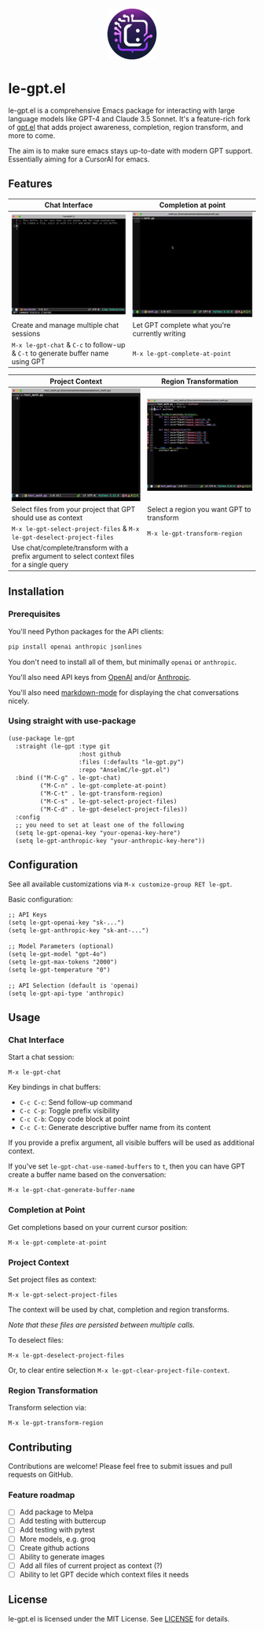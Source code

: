 <p align="center">
    <img src="resources/logo.png" width="20%" alt="weird-generated-logo"/>
</p>

# le-gpt.el

le-gpt.el is a comprehensive Emacs package for interacting with large language models like GPT-4 and Claude 3.5 Sonnet. It's a feature-rich fork of [gpt.el](https://github.com/stuhlmueller/gpt.el) that adds project awareness, completion, region transform, and more to come.

The aim is to make sure emacs stays up-to-date with modern GPT support. Essentially aiming for a CursorAI for emacs.

## Features

| Chat Interface                                                                   | Completion at point                                                        |
|----------------------------------------------------------------------------------|----------------------------------------------------------------------------|
| ![le-gpt-chat-demo](./resources/le-gpt-chat.gif)                                 | ![le-gpt-complete-at-point-demo](./resources/le-gpt-complete-at-point.gif) |
| Create and manage multiple chat sessions                                         | Let GPT complete what you're currently writing                             |
| `M-x le-gpt-chat` & `C-c` to follow-up & `C-t` to generate buffer name using GPT | `M-x le-gpt-complete-at-point`                                             |


| Project Context                                                                               | Region Transformation                                             |
|-----------------------------------------------------------------------------------------------|-------------------------------------------------------------------|
| ![le-gpt-with-context-demo](./resources/le-gpt-project-context.gif)                           | ![le-gpt-transform-region-demo](./resources/le-gpt-transform.gif) |
| Select files from your project that GPT should use as context                                 | Select a region you want GPT to transform                         |
| `M-x le-gpt-select-project-files` & `M-x le-gpt-deselect-project-files`                       | `M-x le-gpt-transform-region`                                     |
| Use chat/complete/transform with a prefix argument to select context files for a single query |                                                                   |




## Installation

### Prerequisites

You'll need Python packages for the API clients:

```bash
pip install openai anthropic jsonlines
```
You don't need to install all of them, but minimally `openai` or `anthropic`.

You'll also need API keys from [OpenAI](https://beta.openai.com/) and/or [Anthropic](https://console.anthropic.com).

You'll also need [markdown-mode](https://github.com/jrblevin/markdown-mode) for displaying the chat conversations nicely.

### Using straight with use-package
```elisp
(use-package le-gpt
  :straight (le-gpt :type git
                    :host github
                    :files (:defaults "le-gpt.py")
                    :repo "AnselmC/le-gpt.el")
  :bind (("M-C-g" . le-gpt-chat)
         ("M-C-n" . le-gpt-complete-at-point)
         ("M-C-t" . le-gpt-transform-region)
         ("M-C-s" . le-gpt-select-project-files)
         ("M-C-d" . le-gpt-deselect-project-files))
  :config
  ;; you need to set at least one of the following
  (setq le-gpt-openai-key "your-openai-key-here")
  (setq le-gpt-anthropic-key "your-anthropic-key-here"))
```

## Configuration

See all available customizations via `M-x customize-group RET le-gpt`.

Basic configuration:
```elisp
;; API Keys
(setq le-gpt-openai-key "sk-...")
(setq le-gpt-anthropic-key "sk-ant-...")

;; Model Parameters (optional)
(setq le-gpt-model "gpt-4o")
(setq le-gpt-max-tokens "2000")
(setq le-gpt-temperature "0")

;; API Selection (default is 'openai)
(setq le-gpt-api-type 'anthropic)
```

## Usage

### Chat Interface

Start a chat session:
```elisp
M-x le-gpt-chat
```

Key bindings in chat buffers:
- `C-c C-c`: Send follow-up command
- `C-c C-p`: Toggle prefix visibility
- `C-c C-b`: Copy code block at point
- `C-c C-t`: Generate descriptive buffer name from its content

If you provide a prefix argument, all visible buffers will be used as additional context.

If you've set `le-gpt-chat-use-named-buffers` to `t`, then you can have GPT create a buffer name based on the conversation:

``` elisp
M-x le-gpt-chat-generate-buffer-name
```

### Completion at Point

Get completions based on your current cursor position:
```elisp
M-x le-gpt-complete-at-point
```


### Project Context

Set project files as context:
```elisp
M-x le-gpt-select-project-files
```
The context will be used by chat, completion and region transforms.

*Note that these files are persisted between multiple calls.*

To deselect files:
```elisp
M-x le-gpt-deselect-project-files
```
Or, to clear entire selection `M-x le-gpt-clear-project-file-context`.


### Region Transformation

Transform selection via:
```elisp
M-x le-gpt-transform-region
```


## Contributing

Contributions are welcome! Please feel free to submit issues and pull requests on GitHub.

### Feature roadmap

 - [ ] Add package to Melpa
 - [ ] Add testing with buttercup
 - [ ] Add testing with pytest
 - [ ] More models, e.g. groq
 - [ ] Create github actions
 - [ ] Ability to generate images
 - [ ] Add all files of current project as context (?)
 - [ ] Ability to let GPT decide which context files it needs

## License

le-gpt.el is licensed under the MIT License. See [LICENSE](LICENSE) for details.
